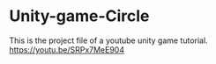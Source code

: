 # Unity-game-Circle
This is the project file of a youtube unity game tutorial.
https://youtu.be/SRPx7MeE904
